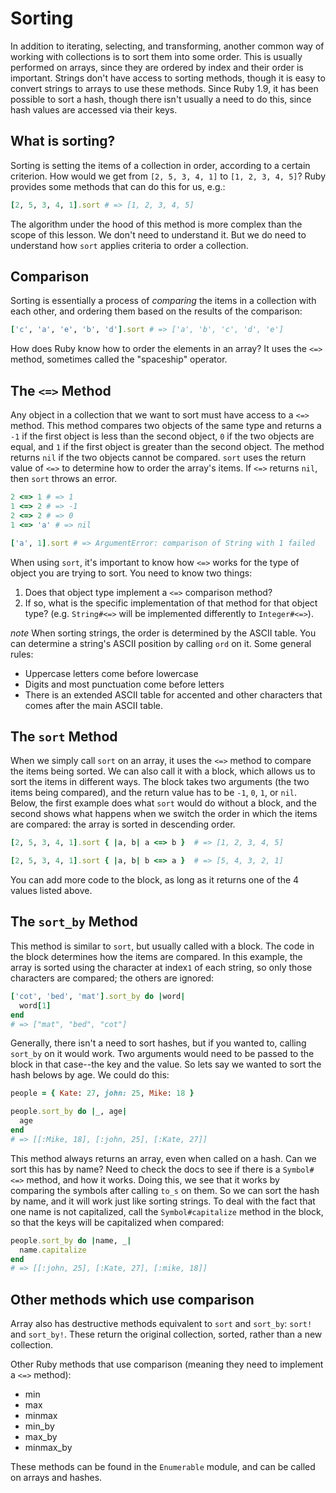 # Sorting

In addition to iterating, selecting, and transforming, another common way of working with collections is to sort them into some order.
This is usually performed on arrays, since they are ordered by index and their order is important.
Strings don't have access to sorting methods, though it is easy to convert strings to arrays to use these methods.
Since Ruby 1.9, it has been possible to sort a hash, though there isn't usually a need to do this, since hash values are accessed via their keys.

## What is sorting?

Sorting is setting the items of a collection in order, according to a certain criterion.
How would we get from `[2, 5, 3, 4, 1]` to `[1, 2, 3, 4, 5]`?
Ruby provides some methods that can do this for us, e.g.:

```ruby
[2, 5, 3, 4, 1].sort # => [1, 2, 3, 4, 5]
```

The algorithm under the hood of this method is more complex than the scope of this lesson. We don't need to understand it. But we do need to understand how `sort` applies criteria to order a collection.

## Comparison

Sorting is essentially a process of _comparing_ the items in a collection with each other, and ordering them based on the results of the comparison:

```ruby
['c', 'a', 'e', 'b', 'd'].sort # => ['a', 'b', 'c', 'd', 'e']
```

How does Ruby know how to order the elements in an array?
It uses the `<=>` method, sometimes called the "spaceship" operator.

## The `<=>` Method

Any object in a collection that we want to sort must have access to a `<=>` method.
This method compares two objects of the same type and returns a `-1` if the first object is less than the second object, `0` if the two objects are equal, and `1` if the first object is greater than the second object.
The method returns `nil` if the two objects cannot be compared.
`sort` uses the return value of `<=>` to determine how to order the array's items. If `<=>` returns `nil`, then `sort` throws an error.

```ruby
2 <=> 1 # => 1
1 <=> 2 # => -1
2 <=> 2 # => 0
1 <=> 'a' # => nil

['a', 1].sort # => ArgumentError: comparison of String with 1 failed
```

When using `sort`, it's important to know how `<=>` works for the type of object you are trying to sort. You need to know two things:

1. Does that object type implement a `<=>` comparison method?
2. If so, what is the specific implementation of that method for that object type? (e.g. `String#<=>` will be implemented differently to `Integer#<=>`).

_note_ When sorting strings, the order is determined by the ASCII table. You can determine a string's ASCII position by calling `ord` on it. Some general rules:

- Uppercase letters come before lowercase
- Digits and most punctuation come before letters
- There is an extended ASCII table for accented and other characters that comes after the main ASCII table.

## The `sort` Method

When we simply call `sort` on an array, it uses the `<=>` method to compare the items being sorted.
We can also call it with a block, which allows us to sort the items in different ways. The block takes two arguments (the two items being compared), and the return value has to be `-1`, `0`, `1`, or `nil`.
Below, the first example does what `sort` would do without a block, and the second shows what happens when we switch the order in which the items are compared: the array is sorted in descending order.

```ruby
[2, 5, 3, 4, 1].sort { |a, b| a <=> b }  # => [1, 2, 3, 4, 5]

[2, 5, 3, 4, 1].sort { |a, b| b <=> a }  # => [5, 4, 3, 2, 1]
```

You can add more code to the block, as long as it returns one of the 4 values listed above.

## The `sort_by` Method

This method is similar to `sort`, but usually called with a block. The code in the block determines how the items are compared.
In this example, the array is sorted using the character at index`1` of each string, so only those characters are compared; the others are ignored:

```ruby
['cot', 'bed', 'mat'].sort_by do |word|
  word[1]
end
# => ["mat", "bed", "cot"]
```

Generally, there isn't a need to sort hashes, but if you wanted to, calling `sort_by` on it would work. Two arguments would need to be passed to the block in that case--the key and the value. So lets say we wanted to sort the hash belows by age. We could do this:

```ruby
people = { Kate: 27, john: 25, Mike: 18 }

people.sort_by do |_, age|
  age
end
# => [[:Mike, 18], [:john, 25], [:Kate, 27]]
```

This method always returns an array, even when called on a hash.
Can we sort this has by name? Need to check the docs to see if there is a `Symbol#<=>` method, and how it works.
Doing this, we see that it works by comparing the symbols after calling `to_s` on them. So we can sort the hash by name, and it will work just like sorting strings. To deal with the fact that one name is not capitalized, call the `Symbol#capitalize` method in the block, so that the keys will be capitalized when compared:

```ruby
people.sort_by do |name, _|
  name.capitalize
end
# => [[:john, 25], [:Kate, 27], [:mike, 18]]
```

## Other methods which use comparison

Array also has destructive methods equivalent to `sort` and `sort_by`: `sort!` and `sort_by!`. These return the original collection, sorted, rather than a new collection.

Other Ruby methods that use comparison (meaning they need to implement a `<=>` method):

- min
- max
- minmax
- min_by
- max_by
- minmax_by

These methods can be found in the `Enumerable` module, and can be called on arrays and hashes.
